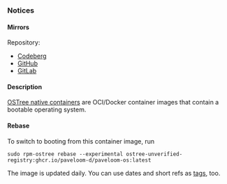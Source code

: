 ### Notices

#### Mirrors

Repository:
- [Codeberg](https://codeberg.org/paveloom-d/paveloom-os)
- [GitHub](https://github.com/paveloom-d/paveloom-os)
- [GitLab](https://gitlab.com/paveloom-g/docker/paveloom-os)

#### Description

[OSTree native containers](https://coreos.github.io/rpm-ostree/container) are OCI/Docker container images that contain a bootable operating system.

#### Rebase

To switch to booting from this container image, run

```
sudo rpm-ostree rebase --experimental ostree-unverified-registry:ghcr.io/paveloom-d/paveloom-os:latest
```

The image is updated daily. You can use dates and short refs as [tags](https://github.com/paveloom-d/paveloom-os/pkgs/container/paveloom-os), too.
